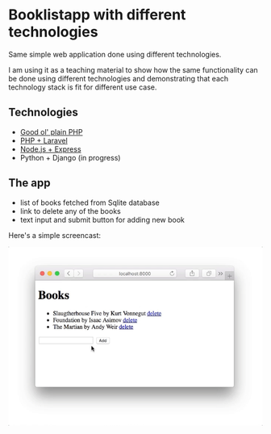 # Booklistapp with different technologies

Same simple web application done using different technologies.

I am using it as a teaching material to show how the same functionality can be
done using different technologies and demonstrating that each technology stack
is fit for different use case.

## Technologies

* [Good ol' plain PHP](php-plain)
* [PHP + Laravel](php-laravel)
* [Node.js + Express](nodejs-express)
* Python + Django (in progress)

## The app

* list of books fetched from Sqlite database
* link to delete any of the books
* text input and submit button for adding new book

Here's a simple screencast:

![Booklistapp demo](booklistapp.gif)
